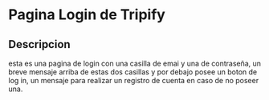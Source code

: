 # Pagina Login de Tripify
## Descripcion
esta es una pagina de login con una casilla de emai y una de contraseña, un breve mensaje arriba de estas dos casillas y por debajo posee un boton de log in, un mensaje para realizar un registro de cuenta en caso de no poseer una.

